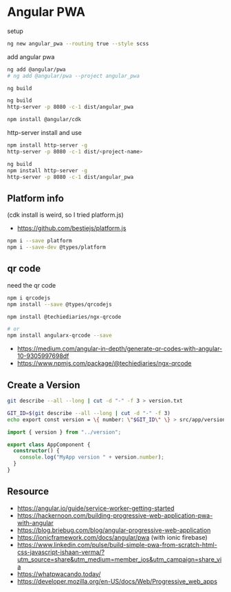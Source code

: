# Angular PWA

setup

```bash
ng new angular_pwa --routing true --style scss
```

add angular pwa

```bash
ng add @angular/pwa
# ng add @angular/pwa --project angular_pwa
```

```bash
ng build
```

```bash
ng build
http-server -p 8080 -c-1 dist/angular_pwa
```

```bash
npm install @angular/cdk
```

http-server install and use

```bash
npm install http-server -g
http-server -p 8080 -c-1 dist/<project-name>
```

```bash
ng build
npm install http-server -g
http-server -p 8080 -c-1 dist/angular_pwa
```

## Platform info

(cdk install is weird, so I tried platform.js)

- https://github.com/bestiejs/platform.js

```bash
npm i --save platform
npm i --save-dev @types/platform
```

## qr code

need the qr code

```bash
npm i qrcodejs
npm install --save @types/qrcodejs
```

```bash
npm install @techiediaries/ngx-qrcode

# or
npm install angularx-qrcode --save
```

- https://medium.com/angular-in-depth/generate-qr-codes-with-angular-10-9305997698df
- https://www.npmjs.com/package/@techiediaries/ngx-qrcode

## Create a Version

```bash
git describe --all --long | cut -d "-" -f 3 > version.txt
```

```bash
GIT_ID=$(git describe --all --long | cut -d "-" -f 3)
echo export const version = \{ number: \"$GIT_ID\" \} > src/app/version.ts
```

```ts
import { version } from "../version";

export class AppComponent {
  constructor() {
    console.log("MyApp version " + version.number);
  }
}
```

## Resource

- https://angular.io/guide/service-worker-getting-started
- https://hackernoon.com/building-progressive-web-application-pwa-with-angular
- https://blog.briebug.com/blog/angular-progressive-web-application
- https://ionicframework.com/docs/angular/pwa (with ionic firebase)
- https://www.linkedin.com/pulse/build-simple-pwa-from-scratch-html-css-javascript-ishaan-verma/?utm_source=share&utm_medium=member_ios&utm_campaign=share_via
- https://whatpwacando.today/
- https://developer.mozilla.org/en-US/docs/Web/Progressive_web_apps
